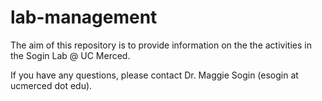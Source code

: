 # lab-management

The aim of this repository is to provide information on the the activities in the Sogin Lab @ UC Merced. 

If you have any questions, please contact Dr. Maggie Sogin (esogin at ucmerced dot edu).